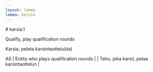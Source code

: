 ```yaml
---
layout: lemma
lemma: karsia
---
```


<div class="sense">
# <span class="sensename">karsia.1</span>

<span class="description">Qualify, play qualification rounds</span>

<span class="description">Karsia, pelata karsintaottelu(ita)</span>

A0 | Entity who plays qualification rounds |   | Taho, joka karsii, pelaa karsintaottelun |  

</div>

